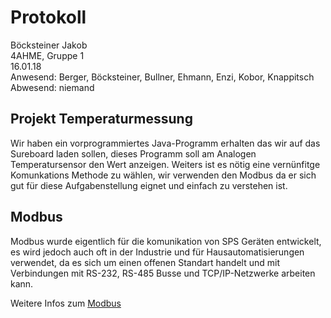 # Protokoll
  Böcksteiner Jakob  
  4AHME, Gruppe 1  
  16.01.18  
  Anwesend: Berger, Böcksteiner, Bullner, Ehmann, Enzi, Kobor, Knappitsch  
  Abwesend: niemand  
  
 ## Projekt Temperaturmessung
 Wir haben ein vorprogrammiertes Java-Programm erhalten das wir auf das Sureboard laden sollen, dieses Programm soll am Analogen Temperatursensor den Wert anzeigen. Weiters ist es nötig eine vernünfitge Komunkations Methode zu wählen, wir verwenden den Modbus da er sich gut für diese Aufgabenstellung eignet und einfach zu verstehen ist.
 
 ## Modbus
 Modbus wurde eigentlich für die komunikation von SPS Geräten entwickelt, es wird jedoch auch oft in der Industrie und für Hausautomatisierungen verwendet, da es sich um einen offenen Standart handelt und mit Verbindungen mit RS-232, RS-485 Busse und TCP/IP-Netzwerke arbeiten kann.

Weitere Infos zum [Modbus](http://www.modbus.org/docs/Modbus_Application_Protocol_V1_1b3.pdf)
